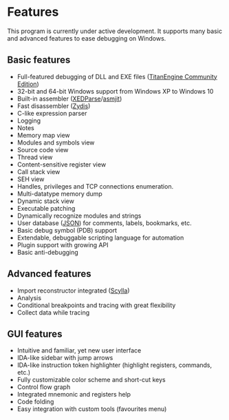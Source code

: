 # Features

This program is currently under active development. It supports many basic and advanced features to ease debugging on Windows.

## Basic features

*  Full-featured debugging of DLL and EXE files ([TitanEngine Community Edition](https://bitbucket.org/titanengineupdate/titanengine-update))
*  32-bit and 64-bit Windows support from Windows XP to Windows 10
*  Built-in assembler ([XEDParse](https://github.com/x64dbg/XEDParse)/[asmjit](https://github.com/asmjit))
*  Fast disassembler ([Zydis](https://zydis.re))
*  C-like expression parser
*  Logging
*  Notes
*  Memory map view
*  Modules and symbols view
*  Source code view
*  Thread view
*  Content-sensitive register view
*  Call stack view
*  SEH view
*  Handles, privileges and TCP connections enumeration.
*  Multi-datatype memory dump
*  Dynamic stack view
*  Executable patching
*  Dynamically recognize modules and strings
*  User database ([JSON](http://www.digip.org/jansson)) for comments, labels, bookmarks, etc.
*  Basic debug symbol (PDB) support
*  Extendable, debuggable scripting language for automation
*  Plugin support with growing API
*  Basic anti-debugging

## Advanced features

*  Import reconstructor integrated ([Scylla](https://github.com/NtQuery/Scylla))
*  Analysis
*  Conditional breakpoints and tracing with great flexibility
*  Collect data while tracing

## GUI features

*  Intuitive and familiar, yet new user interface
*  IDA-like sidebar with jump arrows
*  IDA-like instruction token highlighter (highlight registers, commands, etc.)
*  Fully customizable color scheme and short-cut keys
*  Control flow graph
*  Integrated mnemonic and registers help
*  Code folding
*  Easy integration with custom tools (favourites menu)
